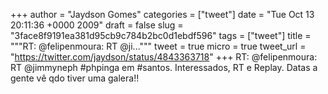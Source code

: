 
+++
author = "Jaydson Gomes"
categories = ["tweet"]
date = "Tue Oct 13 20:11:36 +0000 2009"
draft = false
slug = "3face8f9191ea381d95cb9c784b2bc0d1ebdf596"
tags = ["tweet"]
title = """RT: @felipenmoura: RT @ji..."""
tweet = true
micro = true
tweet_url = "https://twitter.com/jaydson/status/4843363718"
+++
RT: @felipenmoura: RT @jimmyneph #phpinga em #santos. Interessados, RT e Replay. Datas a gente vê qdo tiver uma galera!!
